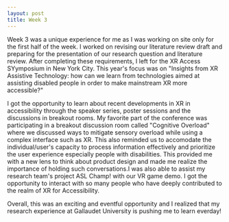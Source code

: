 ```yaml
---
layout: post
title: Week 3
---
```


Week 3 was a unique experience for me as I was working on site only for the first half of the week. I worked on revising our literature review draft and preparing for the presentation of our research question and literature review. After completing these requirements, I left for the XR Access SYymposium in New York City. This year's focus was on "Insights from XR Assistive Technology: how can we learn from technologies aimed at assisting disabled people in order to make mainstream XR more accessible?"

I got the opportunity to learn about recent developments in XR in accessibility through the speaker series, poster sessions and the discussions in breakout rooms. My favorite part of the conference was participating in a breakout discussion room called "Cognitive Overload" where we discussed ways to mitigate sensory overload while using a complex interface such as XR. This also reminded us to accomodate the individual/user's capacity to process information effectively and prioritize the user experience especially people with disabilities. This provided me with a new lens to think about product design and made me realize the importance of holding such conversations.I was also able to assist my research team's project ASL Champ! with our VR game demo. I got the opportunity to interact with so many people who have deeply contributed to the realm of XR for Accessibility. 

Overall, this was an exciting and eventful opportunity and I realized that my research experience at Gallaudet University is pushing me to learn everday!  
